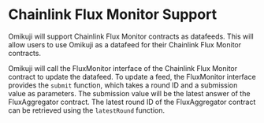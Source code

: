 # Chainlink Flux Monitor Support

Omikuji will support Chainlink Flux Monitor contracts as datafeeds. This will allow users to use Omikuji as a datafeed for their Chainlink Flux Monitor contracts.

Omikuji will call the FluxMonitor interface of the Chainlink Flux Monitor contract to update the datafeed. To update a feed, the FluxMonitor interface provides the `submit` function, which takes a round ID and a submission value as parameters. The submission value will be the latest answer of the FluxAggregator contract. The latest round ID of the FluxAggregator contract can be retrieved using the `latestRound` function.    